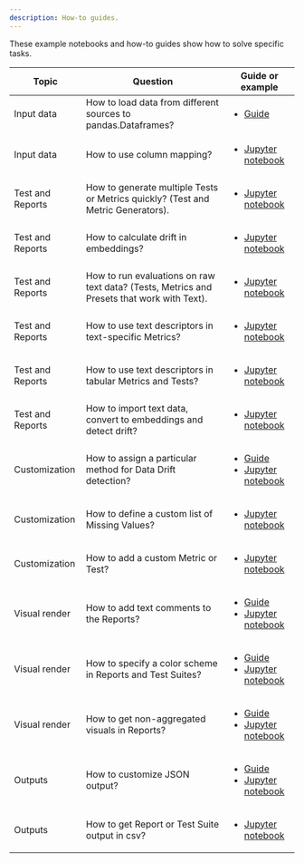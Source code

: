```yaml
---
description: How-to guides.
---
```


These example notebooks and how-to guides show how to solve specific tasks. 

Topic | Question| Guide or example 
| --- | --- | --- 
Input data | How to load data from different sources to pandas.Dataframes? | <ul><li>[Guide](../input-data/load-data-to-pandas.md)</li></ul> 
Input data | How to use column mapping? | <ul><li>[Jupyter notebook](https://github.com/evidentlyai/evidently/blob/main/examples/how_to_questions/how_to_use_column_mapping.ipynb)</li></ul> 
Test and Reports | How to generate multiple Tests or Metrics quickly? (Test and Metric Generators). | <ul><li>[Jupyter notebook](https://github.com/evidentlyai/evidently/blob/main/examples/how_to_questions/how_to_apply_tests_and_metrics_generators.ipynb)</li></ul>
Test and Reports | How to calculate drift in embeddings? | <ul><li>[Jupyter notebook](https://github.com/elenasamuylova/evidently/blob/main/examples/how_to_questions/how_to_calculate_embeddings_drift.ipynb)</li></ul>
Test and Reports | How to run evaluations on raw text data? (Tests, Metrics and Presets that work with Text).| <ul><li>[Jupyter notebook](https://github.com/evidentlyai/evidently/blob/main/examples/how_to_questions/how_to_run_calculations_over_text_data.ipynb)</li></ul> 
Test and Reports | How to use text descriptors in text-specific Metrics? | <ul><li>[Jupyter notebook](https://github.com/evidentlyai/evidently/blob/main/examples/how_to_questions/how_to_use_text_descriptors_in_text_specific_metrics.ipynb)</li></ul>  
Test and Reports | How to use text descriptors in tabular Metrics and Tests?|<ul><li>[Jupyter notebook](https://github.com/evidentlyai/evidently/blob/main/examples/how_to_questions/how_to_apply_table_metrics_and_tests_to_text_descriptors.ipynb)</li></ul>
Test and Reports | How to import text data, convert to embeddings and detect drift?|<ul><li>[Jupyter notebook](https://github.com/evidentlyai/evidently/blob/main/examples/how_to_questions/how_to_run_drift_report_for_text_data.ipynb)</li></ul>
Customization | How to assign a particular method for Data Drift detection?|<ul><li>[Guide](../customization/options-for-statistical-tests.md)</li><li> [Jupyter notebook](https://github.com/evidentlyai/evidently/blob/main/examples/how_to_questions/how_to_specify_stattest_for_a_testsuite.ipynb)</li></ul> 
Customization | How to define a custom list of Missing Values?|<ul><li>[Jupyter notebook](https://github.com/evidentlyai/evidently/blob/main/examples/how_to_questions/how_to_run_tests_with_different_missing_values.ipynb)</li></ul> 
Customization | How to add a custom Metric or Test? | <ul><li>[Jupyter notebook](https://github.com/evidentlyai/evidently/blob/main/examples/how_to_questions/how_to_make_custom_metric_and_test.ipynb)</li></ul> 
Visual render| How to add text comments to the Reports? | <ul><li>[Guide](../customization/text-comments.md)</li><li> [Jupyter notebook](https://github.com/evidentlyai/evidently/blob/main/examples/how_to_questions/how_to_add_a_text_comment_to_the_report.ipynb)</li></ul> 
Visual render| How to specify a color scheme in Reports and Test Suites? |<ul><li>[Guide](../customization/options-for-color-schema.md)</li><li> [Jupyter notebook](https://github.com/evidentlyai/evidently/blob/main/examples/how_to_questions/how_to_customize_color_schema.ipynb)</li></ul> 
Visual render| How to get non-aggregated visuals in Reports? | <ul><li>[Guide](../customization/report-data-aggregation.md)</li><li> [Jupyter notebook](https://github.com/evidentlyai/evidently/blob/main/examples/how_to_questions/how_to_use_aggregated_data_option.ipynb)</li></ul> 
Outputs | How to customize JSON output?|<ul><li>[Guide](../customization/json-dict-output.md)</li><li>[Jupyter notebook](https://github.com/evidentlyai/evidently/blob/main/examples/how_to_questions/how_to_customize_json_output.ipynb)</li></ul> 
Outputs | How to get Report or Test Suite output in csv? | <ul><li>[Jupyter notebook](https://github.com/evidentlyai/evidently/blob/main/examples/how_to_questions/how_to_get_report_results_in_csv.ipynb )</li></ul> 
